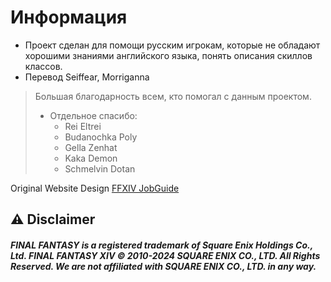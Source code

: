 # Информация

* Проект сделан для помощи русским игрокам, которые не обладают хорошими знаниями английского языка, понять описания скиллов классов.
* Перевод Seiffear, Morriganna

> Большая благодарность всем, кто помогал с данным проектом.
> * Отдельное спасибо:
>   - Rei Eltrei
>   - Budanochka Poly
>   - Gella Zenhat
>   - Kaka Demon
>   - Schmelvin Dotan

Original Website Design [FFXIV JobGuide](https://eu.finalfantasyxiv.com/jobguide/battle)

## ⚠ Disclaimer

##### FINAL FANTASY is a registered trademark of Square Enix Holdings Co., Ltd. FINAL FANTASY XIV © 2010-2024 SQUARE ENIX CO., LTD. All Rights Reserved. We are not affiliated with SQUARE ENIX CO., LTD. in any way.

